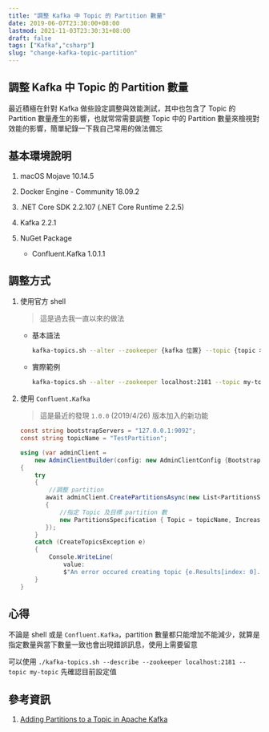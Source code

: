 ```yaml
---
title: "調整 Kafka 中 Topic 的 Partition 數量"
date: 2019-06-07T23:30:00+08:00
lastmod: 2021-11-03T23:30:31+08:00
draft: false
tags: ["Kafka","csharp"]
slug: "change-kafka-topic-partition"
---
```


## 調整 Kafka 中 Topic 的 Partition 數量

最近積極在針對 Kafka 做些設定調整與效能測試，其中也包含了 Topic 的 Partition 數量產生的影響，也就常常需要調整 Topic 中的 Partition 數量來檢視對效能的影響，簡單紀錄一下我自己常用的做法備忘

## 基本環境說明

1. macOS Mojave 10.14.5
2. Docker Engine - Community 18.09.2
3. .NET Core SDK 2.2.107 (.NET Core Runtime 2.2.5)
4. Kafka 2.2.1
5. NuGet Package

    - Confluent.Kafka 1.0.1.1

## 調整方式

1. 使用官方 shell

    > 這是過去我一直以來的做法

    - 基本語法

        ```bash
        kafka-topics.sh --alter --zookeeper {kafka 位置} --topic {topic 名稱} --partitions {partition 個數}
        ```

    - 實際範例

         ```bash
        kafka-topics.sh --alter --zookeeper localhost:2181 --topic my-topic --partitions 3
        ```

2. 使用 `Confluent.Kafka`

    > 這是最近的發現 `1.0.0` (2019/4/26) 版本加入的新功能

    ```cs
    const string bootstrapServers = "127.0.0.1:9092";
    const string topicName = "TestPartition";

    using (var adminClient =
        new AdminClientBuilder(config: new AdminClientConfig {BootstrapServers = bootstrapServers}).Build())
    {
        try
        {
            //調整 partition
           await adminClient.CreatePartitionsAsync(new List<PartitionsSpecification>
           {
               //指定 Topic 及目標 partition 數
               new PartitionsSpecification { Topic = topicName, IncreaseTo = 3 }
           });
        }
        catch (CreateTopicsException e)
        {
            Console.WriteLine(
                value:
                $"An error occured creating topic {e.Results[index: 0].Topic}: {e.Results[index: 0].Error.Reason}");
        }
    }
    ```

## 心得

不論是 shell 或是 `Confluent.Kafka`，partition 數量都只能增加不能減少，就算是指定數量與當下數量一致也會出現錯誤訊息，使用上需要留意

可以使用 `./kafka-topics.sh --describe --zookeeper localhost:2181 --topic my-topic` 先確認目前設定值

## 參考資訊

1. [Adding Partitions to a Topic in Apache Kafka](https://www.allprogrammingtutorials.com/tutorials/adding-partitions-to-topic-in-apache-kafka.php)
